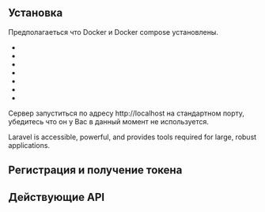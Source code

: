 ## Установка

Предполагаеться что Docker и Docker compose установлены.
 

- 
- 
- 
- 
- 
- 
- 

Сервер запуститься по адресу http://localhost на стандартном порту, убедитесь что он у Вас в данный момент не используется.

Laravel is accessible, powerful, and provides tools required for large, robust applications.

## Регистрация и получение токена

## Действующие API



